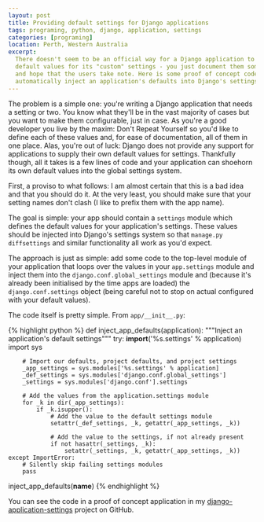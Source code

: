 ```yaml
---
layout: post
title: Providing default settings for Django applications
tags: programing, python, django, application, settings
categories: [programing]
location: Perth, Western Australia
excerpt: 
  There doesn't seem to be an official way for a Django application to provide
  default values for its "custom" settings - you just document them somewhere
  and hope that the users take note. Here is some proof of concept code to 
  automatically inject an application's defaults into Django's settings.
---
```


The problem is a simple one: you're writing a Django application that needs a
setting or two. You know what they'll be in the vast majority of cases but you
want to make them configurable, just in case. As you're a good developer you
live by the maxim: Don't Repeat Yourself so you'd like to define each of these
values and, for ease of documentation, all of them in one place. Alas, you're
out of luck: Django does not provide any support for applications to supply
their own default values for settings. Thankfully though, all it takes is a
few lines of code and your application can shoehorn its own default values
into the global settings system.

First, a proviso to what follows: I am almost certain that this is a bad idea
and that you should do it. At the very least, you should make sure that your
setting names don't clash (I like to prefix them with the app name).

The goal is simple: your app should contain a `settings` module which defines
the default values for your application's settings. These values should be
injected into Django's settings system so that `manage.py diffsettings` and
similar functionality all work as you'd expect.

The approach is just as simple: add some code to the top-level module of your
application that loops over the values in your `app.settings` module and
inject them into the `django.conf.global_settings` module and (because it's
already been initialised by the time apps are loaded) the
`django.conf.settings` object (being careful not to stop on actual configured
with your default values).

The code itself is pretty simple. From `app/__init__.py`:

{% highlight python %}
def inject_app_defaults(application):
	"""Inject an application's default settings"""
	try:
		__import__('%s.settings' % application)
		import sys
		
		# Import our defaults, project defaults, and project settings
		_app_settings = sys.modules['%s.settings' % application]
		_def_settings = sys.modules['django.conf.global_settings']
		_settings = sys.modules['django.conf'].settings

		# Add the values from the application.settings module
		for _k in dir(_app_settings):
			if _k.isupper():
				# Add the value to the default settings module
				setattr(_def_settings, _k, getattr(_app_settings, _k))
				
				# Add the value to the settings, if not already present
				if not hasattr(_settings, _k):
					setattr(_settings, _k, getattr(_app_settings, _k))
	except ImportError:
		# Silently skip failing settings modules
		pass

inject_app_defaults(__name__)
{% endhighlight %}

You can see the code in a proof of concept application in my
[django-application-settings][gh] project on GitHub.

[gh]: http://github.com/thsutton/django-application-settings/
